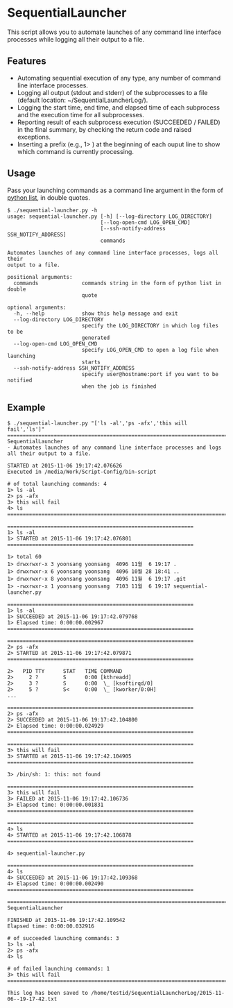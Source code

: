 # SequentialLauncher

This script allows you to automate launches of any command line interface processes while logging all their output to a file.

## Features
- Automating sequential execution of any type, any number of command line interface processes.
- Logging all output (stdout and stderr) of the subprocesses to a file (default location: ~/SequentialLauncherLog/).
- Logging the start time, end time, and elapsed time of each subprocess and the execution time for all subprocesses.
- Reporting result of each subprocess execution (SUCCEEDED / FAILED) in the final summary, by checking the return code and raised exceptions.
- Inserting a prefix (e.g., 1> ) at the beginning of each ouput line to show which command is currently processing.

## Usage
Pass your launching commands as a command line argument in the form of [python list](http://www.tutorialspoint.com/python/python_lists.htm), in double quotes.  
```
$ ./sequential-launcher.py -h
usage: sequential-launcher.py [-h] [--log-directory LOG_DIRECTORY]
                              [--log-open-cmd LOG_OPEN_CMD]
                              [--ssh-notify-address SSH_NOTIFY_ADDRESS]
                              commands

Automates launches of any command line interface processes, logs all their
output to a file.

positional arguments:
  commands              commands string in the form of python list in double
                        quote

optional arguments:
  -h, --help            show this help message and exit
  --log-directory LOG_DIRECTORY
                        specify the LOG_DIRECTORY in which log files to be
                        generated
  --log-open-cmd LOG_OPEN_CMD
                        specify LOG_OPEN_CMD to open a log file when launching
                        starts
  --ssh-notify-address SSH_NOTIFY_ADDRESS
                        specify user@hostname:port if you want to be notified
                        when the job is finished

```

## Example
```
$ ./sequential-launcher.py "['ls -al','ps -afx','this will fail','ls']"
================================================================================
SequentialLauncher
- Automates launches of any command line interface processes and logs all their output to a file.

STARTED at 2015-11-06 19:17:42.076626
Executed in /media/Work/Script-Config/bin-script

# of total launching commands: 4
1> ls -al
2> ps -afx
3> this will fail
4> ls
================================================================================

============================================================
1> ls -al
1> STARTED at 2015-11-06 19:17:42.076801
============================================================

1> total 60
1> drwxrwxr-x 3 yoonsang yoonsang  4096 11월  6 19:17 .
1> drwxrwxr-x 6 yoonsang yoonsang  4096 10월 28 18:41 ..
1> drwxrwxr-x 8 yoonsang yoonsang  4096 11월  6 19:17 .git
1> -rwxrwxr-x 1 yoonsang yoonsang  7103 11월  6 19:17 sequential-launcher.py

============================================================
1> ls -al
1> SUCCEEDED at 2015-11-06 19:17:42.079768
1> Elapsed time: 0:00:00.002967
============================================================

============================================================
2> ps -afx
2> STARTED at 2015-11-06 19:17:42.079871
============================================================

2>   PID TTY      STAT   TIME COMMAND
2>     2 ?        S      0:00 [kthreadd]
2>     3 ?        S      0:00  \_ [ksoftirqd/0]
2>     5 ?        S<     0:00  \_ [kworker/0:0H]
...

============================================================
2> ps -afx
2> SUCCEEDED at 2015-11-06 19:17:42.104800
2> Elapsed time: 0:00:00.024929
============================================================

============================================================
3> this will fail
3> STARTED at 2015-11-06 19:17:42.104905
============================================================

3> /bin/sh: 1: this: not found

============================================================
3> this will fail
3> FAILED at 2015-11-06 19:17:42.106736
3> Elapsed time: 0:00:00.001831
============================================================

============================================================
4> ls
4> STARTED at 2015-11-06 19:17:42.106878
============================================================

4> sequential-launcher.py

============================================================
4> ls
4> SUCCEEDED at 2015-11-06 19:17:42.109368
4> Elapsed time: 0:00:00.002490
============================================================

================================================================================
SequentialLauncher

FINISHED at 2015-11-06 19:17:42.109542
Elapsed time: 0:00:00.032916

# of succeeded launching commands: 3
1> ls -al
2> ps -afx
4> ls

# of failed launching commands: 1
3> this will fail
================================================================================

This log has been saved to /home/testid/SequentialLauncherLog/2015-11-06--19-17-42.txt
```
